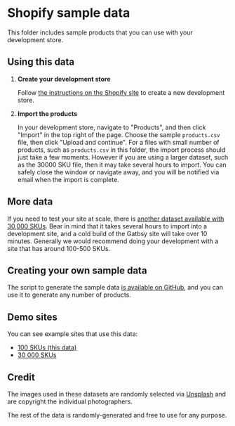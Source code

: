 # Shopify sample data

This folder includes sample products that you can use with your development store.

## Using this data

1. **Create your development store**

   Follow [the instructions on the Shopify site](https://help.shopify.com/en/partners/dashboard/managing-stores/development-stores) to create a new development store.

2. **Import the products**

   In your development store, navigate to "Products", and then click "Import" in the top right of the page. Choose the sample `products.csv` file, then click "Upload and continue". For a files with small number of products, such as `products.csv` in this folder, the import process should just take a few moments. However if you are using a larger dataset, such as the 30000 SKU file, then it may take several hours to import. You can safely close the window or navigate away, and you will be notified via email when the import is complete.

## More data

If you need to test your site at scale, there is [another dataset available with 30,000 SKUs](https://github.com/gatsby-inc/shopify-csv-generator/tree/main/examples). Bear in mind that it takes several hours to import into a development site, and a cold build of the Gatbsy site will take over 10 minutes. Generally we would recommend doing your development with a site that has around 100-500 SKUs.

## Creating your own sample data

The script to generate the sample data [is available on GitHub](https://github.com/gatsby-inc/shopify-csv-generator), and you can use it to generate any number of products.

## Demo sites

You can see example sites that use this data:

- [100 SKUs (this data)](https://shopify100.gatsbyjs.io/)
- [30 000 SKUs](https://shopify30k.gatsbyjs.io/)

## Credit

The images used in these datasets are randomly selected via [Unsplash](https://source.unsplash.com/) and are copyright the individual photographers.

The rest of the data is randomly-generated and free to use for any purpose.

